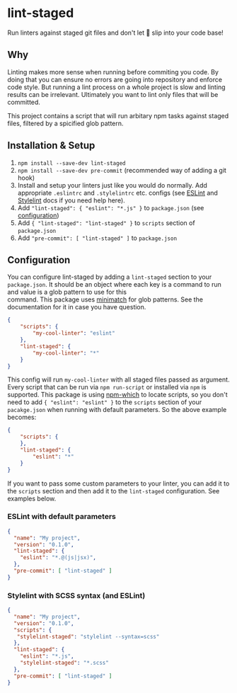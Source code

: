 # lint-staged

Run linters against staged git files and don't let :poop: slip into your code base! 

## Why

Linting makes more sense when running before commiting you code. By doing that you
can ensure no errors are going into repository and enforce code style. But running a lint process
 on a whole project is slow and linting results can be irrelevant. Ultimately you want to lint only 
 files that will be committed. 

This project contains a script that will run arbitary npm tasks against staged files, filtered by
a spicified glob pattern.

## Installation & Setup

1. `npm install --save-dev lint-staged`
1. `npm install --save-dev pre-commit` (recommended way of adding a git hook)
1. Install and setup your linters just like you would do normally. Add appropriate `.eslintrc` and `.stylelintrc` etc. configs (see [ESLint](http://eslint.org) and [Stylelint](http://stylelint.io/) docs if you need help here).
1. Add `"lint-staged": { "eslint": "*.js" }` to `package.json` (see [configuration](#configuration))
1. Add `{ "lint-staged": "lint-staged" }` to `scripts` section of `package.json`
1. Add `"pre-commit": [ "lint-staged" ]` to `package.json`

## Configuration

You can configure lint-staged by adding a `lint-staged` section to your `package.json`. It should 
be an object where each key is a command to run and value is a glob pattern to use for this  
command. This package uses [minimatch](https://github.com/isaacs/minimatch) for glob patterns. 
See the documentation for it in case you have question.

```json
{
    "scripts": {
        "my-cool-linter": "eslint"
    },
    "lint-staged": {
        "my-cool-linter": "*"
    }
}
```

This config will run `my-cool-linter` with all staged files passed as argument. Every script that 
can be run via `npm run-script` or installed via `npm` is supported. This package is 
using [npm-which](https://github.com/timoxley/npm-which) to locate scripts, so you don't need to
 add `{ "eslint": "eslint" }` to the `scripts` section of your `pacakge.json` when running with default 
parameters. So the above example becomes:
 
```json
{
    "scripts": {
    },
    "lint-staged": {
        "eslint": "*"
    }
}
```

If you want to pass some custom parameters to your linter, you can add it to the 
`scripts` section and then add it to the `lint-staged` configuration. See examples below.

### ESLint with default parameters

```json
{
  "name": "My project",
  "version": "0.1.0",
  "lint-staged": {
    "eslint": "*.@(js|jsx)",
  },
  "pre-commit": [ "lint-staged" ]
}
```

### Stylelint with SCSS syntax (and ESLint)

```json
{
  "name": "My project",
  "version": "0.1.0",
  "scripts": {
   "stylelint-staged": "stylelint --syntax=scss"
  },
  "lint-staged": {
    "eslint": "*.js",
    "stylelint-staged": "*.scss"
  },
  "pre-commit": [ "lint-staged" ]
}
```
